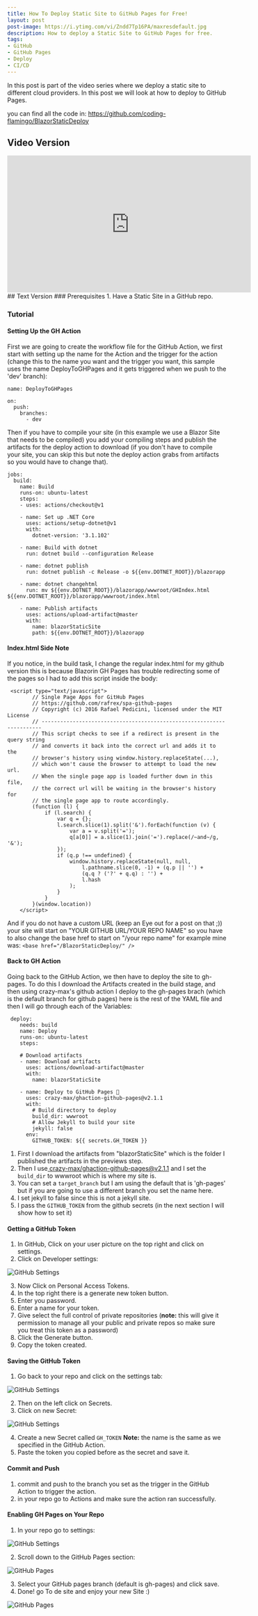 ```yaml
---
title: How To Deploy Static Site to GitHub Pages for Free!
layout: post
post-image: https://i.ytimg.com/vi/Zndd7Tp16PA/maxresdefault.jpg
description: How to deploy a Static Site to GitHub Pages for free.
tags:
- GitHub
- GitHub Pages
- Deploy
- CI/CD
---
```


In this post is part of the video series where we deploy a static site to different cloud providers. In this post we will look at how to deploy to GitHub Pages.

you can find all the code in: https://github.com/coding-flamingo/BlazorStaticDeploy
## Video Version
<iframe width="560" height="315" src="https://www.youtube.com/embed/Zndd7Tp16PA" frameborder="0" allow="accelerometer; autoplay; clipboard-write; encrypted-media; gyroscope; picture-in-picture" allowfullscreen></iframe>
## Text Version
### Prerequisites
1. Have a Static Site in a GitHub repo. 

### Tutorial
#### Setting Up the GH Action
First we are going to create the workflow file for the GitHub Action, we first start with setting up the name for the Action and the trigger for the action (change this to the name you want and the trigger you want, this sample uses the name DeployToGHPages and it gets triggered when we push to the 'dev' branch):
```
name: DeployToGHPages
 
on:
  push:
    branches:
      - dev
```
Then if you have to compile your site (in this example we use a Blazor Site that needs to be compiled) you add your compiling steps and publish the artifacts for the deploy action to download (if you don't have to compile your site, you can skip this but note the deploy action grabs from artifacts so you would have to change that).
```
jobs:
  build:
    name: Build
    runs-on: ubuntu-latest
    steps:
    - uses: actions/checkout@v1
    
    - name: Set up .NET Core
      uses: actions/setup-dotnet@v1
      with:
        dotnet-version: '3.1.102'

    - name: Build with dotnet
      run: dotnet build --configuration Release

    - name: dotnet publish
      run: dotnet publish -c Release -o ${{env.DOTNET_ROOT}}/blazorapp

    - name: dotnet changehtml
      run: mv ${{env.DOTNET_ROOT}}/blazorapp/wwwroot/GHIndex.html  ${{env.DOTNET_ROOT}}/blazorapp/wwwroot/index.html
     
    - name: Publish artifacts
      uses: actions/upload-artifact@master
      with:
        name: blazorStaticSite
        path: ${{env.DOTNET_ROOT}}/blazorapp
```
#### Index.html Side Note
If you notice, in the build task, I change the regular index.html for my github version this is because Blazorin GH Pages has trouble redirecting some of the pages so I had to add this script inside the body:
```
 <script type="text/javascript">
        // Single Page Apps for GitHub Pages
        // https://github.com/rafrex/spa-github-pages
        // Copyright (c) 2016 Rafael Pedicini, licensed under the MIT License
        // ----------------------------------------------------------------------
        // This script checks to see if a redirect is present in the query string
        // and converts it back into the correct url and adds it to the
        // browser's history using window.history.replaceState(...),
        // which won't cause the browser to attempt to load the new url.
        // When the single page app is loaded further down in this file,
        // the correct url will be waiting in the browser's history for
        // the single page app to route accordingly.
        (function (l) {
            if (l.search) {
                var q = {};
                l.search.slice(1).split('&').forEach(function (v) {
                    var a = v.split('=');
                    q[a[0]] = a.slice(1).join('=').replace(/~and~/g, '&');
                });
                if (q.p !== undefined) {
                    window.history.replaceState(null, null,
                        l.pathname.slice(0, -1) + (q.p || '') +
                        (q.q ? ('?' + q.q) : '') +
                        l.hash
                    );
                }
            }
        }(window.location))
    </script>
```
And if you do not have a custom URL (keep an Eye out for a post on that ;)) your site will start on "YOUR GITHUB URL/YOUR REPO NAME" so you have to also change the base href to start on "/your repo name" for example mine was:
`<base href="/BlazorStaticDeploy/" />`
#### Back to GH Action
Going back to the GitHub Action, we then have to deploy the site to gh-pages. To do this I download the Artifacts created in the build stage, and then using crazy-max's github action I deploy to the gh-pages brach (which is the default branch for github pages) here is the rest of the YAML file and then I will go through each of the Variables:
```
 deploy:
    needs: build
    name: Deploy
    runs-on: ubuntu-latest
    steps:
 
    # Download artifacts
    - name: Download artifacts
      uses: actions/download-artifact@master
      with:
        name: blazorStaticSite
 
    - name: Deploy to GitHub Pages 🚀
      uses: crazy-max/ghaction-github-pages@v2.1.1
      with:
        # Build directory to deploy
        build_dir: wwwroot 
        # Allow Jekyll to build your site
        jekyll: false
      env:
        GITHUB_TOKEN: ${{ secrets.GH_TOKEN }}
```

1. First I download the artifacts from "blazorStaticSite" which is the folder I published the artifacts in the previews step. 
2. Then I use[ crazy-max/ghaction-github-pages@v2.1.1](https://github.com/crazy-max/ghaction-github-pages) and I set the `build_dir` to wwwroot which is where my site is. 
3. You can set a `target_branch` but I am using the default that is 'gh-pages' but if you are going to use a different branch you set the name here. 
4. I set jekyll to false since this is not a jekyll site. 
5. I pass the `GITHUB_TOKEN` from the github secrets (in the next section I will show how to set it)

#### Getting a GitHub Token
1. In GitHub, Click on your user picture on the top right and click on settings.
2.  Click on Developer settings:

![GitHub Settings](/assets/images/DeveloperSettings.jpg)

3. Now Click on Personal Access Tokens.
4. In the top right there is a generate new token button.
5. Enter you password.
6. Enter a name for your token.
7. Give select the full control of private repositories (**note:** this will give it permission to manage all your public and private repos so make sure you treat this token as a password)
8.  Click the Generate button. 
9.  Copy the token created. 

#### Saving the GitHub Token
1.  Go back to your repo and click on the settings tab:

![GitHub Settings](/assets/images/GitHubSettings.jpg)

2. Then on the left click on Secrets.
3. Click on new Secret:

![GitHub Settings](/assets/images/RepoSecrets.jpg)

4. Create a new Secret called `GH_TOKEN` **Note:** the name is the same as we specified in the GitHub Action. 
5. Paste the token you copied before as the secret and save it. 

#### Commit and Push
1. commit and push to the branch you set as the trigger in the GitHub Action to trigger the action. 
2. in your repo go to Actions and make sure the action ran successfully. 

#### Enabling GH Pages on Your Repo
1. In your repo go to settings:

![GitHub Settings](/assets/images/GitHubSettings.jpg)

2. Scroll down to the GitHub Pages section:

![GitHub Pages](/assets/images/ghPagesEmpty.jpg)

3.  Select your GitHub pages branch (default is gh-pages) and click save. 
4.  Done! go To de site and enjoy your new Site :)

![GitHub Pages](/assets/images/ghPages.jpg)